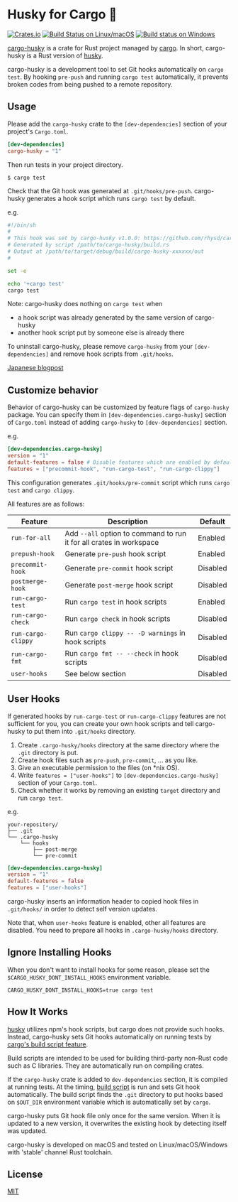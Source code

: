 Husky for Cargo :dog:
=====================
[![Crates.io][crates-io badge]][cargo-husky]
[![Build Status on Linux/macOS][travis-ci badge]][travis-ci]
[![Build status on Windows][appveyor badge]][appveyor]

[cargo-husky][] is a crate for Rust project managed by [cargo][]. In short, cargo-husky is a Rust
version of [husky][].

cargo-husky is a development tool to set Git hooks automatically on `cargo test`. By hooking `pre-push`
and running `cargo test` automatically, it prevents broken codes from being pushed to a remote
repository.


## Usage

Please add the `cargo-husky` crate to the `[dev-dependencies]` section of your project's `Cargo.toml`.

```toml
[dev-dependencies]
cargo-husky = "1"
```

Then run tests in your project directory.

```
$ cargo test
```

Check that the Git hook was generated at `.git/hooks/pre-push`.
cargo-husky generates a hook script which runs `cargo test` by default.

e.g.

```bash
#!/bin/sh
#
# This hook was set by cargo-husky v1.0.0: https://github.com/rhysd/cargo-husky#readme
# Generated by script /path/to/cargo-husky/build.rs
# Output at /path/to/target/debug/build/cargo-husky-xxxxxx/out
#

set -e

echo '+cargo test'
cargo test
```

Note: cargo-husky does nothing on `cargo test` when
- a hook script was already generated by the same version of cargo-husky
- another hook script put by someone else is already there

To uninstall cargo-husky, please remove `cargo-husky` from your `[dev-dependencies]` and remove
hook scripts from `.git/hooks`.

[Japanese blogpost](https://rhysd.hatenablog.com/entry/2018/10/08/205041)


## Customize behavior

Behavior of cargo-husky can be customized by feature flags of `cargo-husky` package.
You can specify them in `[dev-dependencies.cargo-husky]` section of `Cargo.toml` instead of adding
`cargo-husky` to `[dev-dependencies]` section.

e.g.

```toml
[dev-dependencies.cargo-husky]
version = "1"
default-features = false # Disable features which are enabled by default
features = ["precommit-hook", "run-cargo-test", "run-cargo-clippy"]
```

This configuration generates `.git/hooks/pre-commit` script which runs `cargo test` and `cargo clippy`.

All features are as follows:

| Feature            | Description                                                         | Default  |
|--------------------|---------------------------------------------------------------------|----------|
| `run-for-all`      | Add `--all` option to command to run it for all crates in workspace | Enabled  |
| `prepush-hook`     | Generate `pre-push` hook script                                     | Enabled  |
| `precommit-hook`   | Generate `pre-commit` hook script                                   | Disabled |
| `postmerge-hook`   | Generate `post-merge` hook script                                   | Disabled |
| `run-cargo-test`   | Run `cargo test` in hook scripts                                    | Enabled  |
| `run-cargo-check`  | Run `cargo check` in hook scripts                                   | Disabled |
| `run-cargo-clippy` | Run `cargo clippy -- -D warnings` in hook scripts                   | Disabled |
| `run-cargo-fmt`    | Run `cargo fmt -- --check` in hook scripts                          | Disabled |
| `user-hooks`       | See below section                                                   | Disabled |


## User Hooks

If generated hooks by `run-cargo-test` or `run-cargo-clippy` features are not sufficient for you,
you can create your own hook scripts and tell cargo-husky to put them into `.git/hooks` directory.

1. Create `.cargo-husky/hooks` directory at the same directory where the `.git` directory is put.
2. Create hook files such as `pre-push`, `pre-commit`, ... as you like.
3. Give an executable permission to the files (on \*nix OS).
4. Write `features = ["user-hooks"]` to `[dev-dependencies.cargo-husky]` section of your `Cargo.toml`.
5. Check whether it works by removing an existing `target` directory and run `cargo test`.

e.g.

```
your-repository/
├── .git
└── .cargo-husky
    └── hooks
        ├── post-merge
        └── pre-commit
```

```toml
[dev-dependencies.cargo-husky]
version = "1"
default-features = false
features = ["user-hooks"]
```

cargo-husky inserts an information header to copied hook files in `.git/hooks/` in order to detect
self version updates.

Note that, when `user-hooks` feature is enabled, other all features are disabled. You need to prepare
all hooks in `.cargo-husky/hooks` directory.


## Ignore Installing Hooks

When you don't want to install hooks for some reason, please set the `$CARGO_HUSKY_DONT_INSTALL_HOOKS`
environment variable.

```
CARGO_HUSKY_DONT_INSTALL_HOOKS=true cargo test
```


## How It Works

[husky][] utilizes npm's hook scripts, but cargo does not provide such hooks.
Instead, cargo-husky sets Git hooks automatically on running tests by [cargo's build script feature][build scripts].

Build scripts are intended to be used for building third-party non-Rust code such as C libraries.
They are automatically run on compiling crates.

If the `cargo-husky` crate is added to `dev-dependencies` section, it is compiled at running tests.
At the timing, [build script](./build.rs) is run and sets Git hook automatically.
The build script finds the `.git` directory to put hooks based on `$OUT_DIR` environment variable
which is automatically set by `cargo`.

cargo-husky puts Git hook file only once for the same version. When it is updated to a new version,
it overwrites the existing hook by detecting itself was updated.

cargo-husky is developed on macOS and tested on Linux/macOS/Windows with 'stable' channel Rust toolchain.

## License

[MIT](./LICENSE.txt)

[cargo-husky]: https://crates.io/crates/cargo-husky
[cargo]: https://github.com/rust-lang/cargo
[husky]: https://github.com/typicode/husky
[build scripts]: https://doc.rust-lang.org/cargo/reference/build-scripts.html
[travis-ci badge]: https://travis-ci.org/rhysd/cargo-husky.svg?branch=master
[travis-ci]: https://travis-ci.org/rhysd/cargo-husky
[appveyor badge]: https://ci.appveyor.com/api/projects/status/whby8hq44tf9bob4/branch/master?svg=true
[appveyor]: https://ci.appveyor.com/project/rhysd/cargo-husky/branch/master
[crates-io badge]: https://img.shields.io/crates/v/cargo-husky.svg
